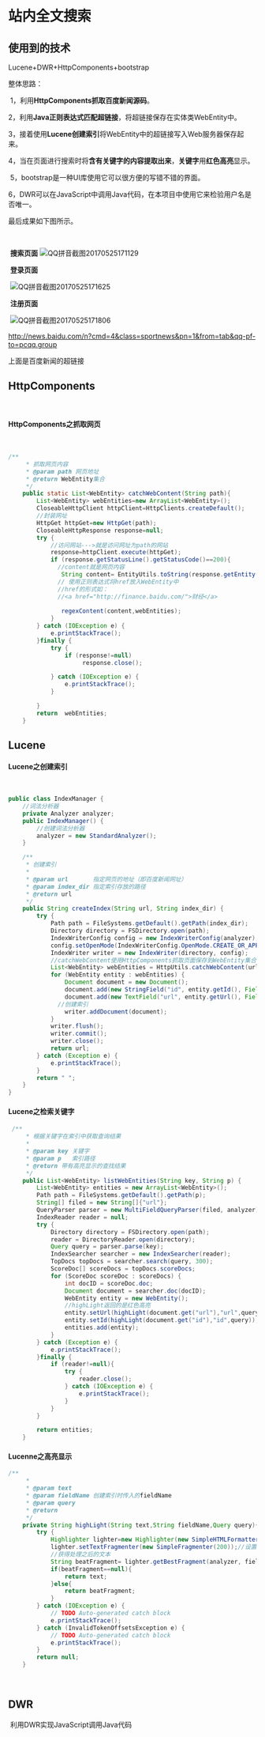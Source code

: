# 站内全文搜索

## 使用到的技术

Lucene+DWR+HttpComponents+bootstrap

整体思路：

​	1，利用**HttpComponents抓取百度新闻源码**。

​	2，利用**Java正则表达式匹配超链接**，将超链接保存在实体类WebEntity中。

​	3，接着使用**Lucene创建索引**将WebEntity中的超链接写入Web服务器保存起来。

​	4，当在页面进行搜索时将**含有关键字的内容提取出来**，**关键字**用**红色高亮**显示。

​	5，bootstrap是一种UI库使用它可以很方便的写错不错的界面。

​	6，DWR可以在JavaScript中调用Java代码，在本项目中使用它来检验用户名是否唯一。

最后成果如下图所示。

​	

​		**搜索页面**	![	QQ拼音截图20170525171129](F:\Typora笔记\图片\QQ拼音截图20170525171129.png)

​		**登录页面**

​		![QQ拼音截图20170525171625](F:\Typora笔记\图片\QQ拼音截图20170525171625.png)

​		**注册页面**

​		![QQ拼音截图20170525171806](F:\Typora笔记\图片\QQ拼音截图20170525171806.png)

http://news.baidu.com/n?cmd=4&class=sportnews&pn=1&from=tab&qq-pf-to=pcqq.group

上面是百度新闻的超链接

## HttpComponents

​	

#### 	HttpComponents之抓取网页

​		

```java
/**
     * 抓取网页内容
     * @param path 网页地址
     * @return WebEntity集合
     */
    public static List<WebEntity> catchWebContent(String path){
        List<WebEntity> webEntities=new ArrayList<WebEntity>();
        CloseableHttpClient httpClient=HttpClients.createDefault();
        //封装网址
        HttpGet httpGet=new HttpGet(path);
        CloseableHttpResponse response=null;
        try {
            //访问网站--->就是访问网址为path的网站
            response=httpClient.execute(httpGet);
            if (response.getStatusLine().getStatusCode()==200){
              //content就是网页内容
               String content= EntityUtils.toString(response.getEntity(),"gb2312");
              // 使用正则表达式将href放入WebEntity中
              //href的形式如：
              //<a href="http://finance.baidu.com/">财经</a>
      				
               regexContent(content,webEntities);
            }
        } catch (IOException e) {
            e.printStackTrace();
        }finally {
            try {
                if (response!=null)
                     response.close();

            } catch (IOException e) {
                e.printStackTrace();
            }

        }
        return  webEntities;
    }
```

## Lucene

####       Lucene之创建索引

​		

```java
public class IndexManager {
  	//词法分析器
    private Analyzer analyzer;
    public IndexManager() {
      	//创建词法分析器
        analyzer = new StandardAnalyzer();
    }

    /**
     * 创建索引
     *
     * @param url       指定网页的地址（即百度新闻网址）
     * @param index_dir 指定索引存放的路径
     * @return url
     */
    public String createIndex(String url, String index_dir) {
        try {
            Path path = FileSystems.getDefault().getPath(index_dir);
            Directory directory = FSDirectory.open(path);
            IndexWriterConfig config = new IndexWriterConfig(analyzer);
            config.setOpenMode(IndexWriterConfig.OpenMode.CREATE_OR_APPEND);
            IndexWriter writer = new IndexWriter(directory, config);
          	//catchWebContent使用HttpComponents抓取页面保存到WebEntity集合
            List<WebEntity> webEntities = HttpUtils.catchWebContent(url);
            for (WebEntity entity : webEntities) {
                Document document = new Document();
                document.add(new StringField("id", entity.getId(), Field.Store.YES));
                document.add(new TextField("url", entity.getUrl(), Field.Store.YES));
              //创建索引
                writer.addDocument(document);
            }
            writer.flush();
            writer.commit();
            writer.close();
            return url;
        } catch (Exception e) {
            e.printStackTrace();
        }
        return " ";
    }
}
```

#### 	Lucene之检索关键字

#### 	

```java
 /**
     * 根据关键字在索引中获取查询结果
     *
     * @param key 关键字
     * @param p   索引路径
     * @return 带有高亮显示的查找结果
     */
    public List<WebEntity> listWebEntities(String key, String p) {
        List<WebEntity> entities = new ArrayList<WebEntity>();
        Path path = FileSystems.getDefault().getPath(p);
        String[] filed = new String[]{"url"};
        QueryParser parser = new MultiFieldQueryParser(filed, analyzer);
        IndexReader reader = null;
        try {
            Directory directory = FSDirectory.open(path);
            reader = DirectoryReader.open(directory);
            Query query = parser.parse(key);
            IndexSearcher searcher = new IndexSearcher(reader);
            TopDocs topDocs = searcher.search(query, 300);
            ScoreDoc[] scoreDocs = topDocs.scoreDocs;
            for (ScoreDoc scoreDoc : scoreDocs) {
                int docID = scoreDoc.doc;
                Document document = searcher.doc(docID);
                WebEntity entity = new WebEntity();
              	//highLight返回的是红色高亮
                entity.setUrl(highLight(document.get("url"),"url",query));
                entity.setId(highLight(document.get("id"),"id",query));
                entities.add(entity);
            }
        } catch (Exception e) {
            e.printStackTrace();
        }finally {
            if (reader!=null){
                try {
                    reader.close();
                } catch (IOException e) {
                    e.printStackTrace();
                }
            }
        }

        return entities;
    }
```

#### 	Lucenne之高亮显示

```java
/**
     * 
     * @param text
     * @param fieldName 创建索引时传入的fieldName
     * @param query
     * @return
     */
    private String highLight(String text,String fieldName,Query query){
        try {
            Highlighter lighter=new Highlighter(new SimpleHTMLFormatter("<font color=\'red\'>", "</font>"), new QueryScorer(query));
            lighter.setTextFragmenter(new SimpleFragmenter(200));//设置经过被高亮处理的文本  字数为两百
            //获得处理之后的文本
            String beatFragment= lighter.getBestFragment(analyzer, fieldName, text);// fieldName 高亮显示的哪个域  text高亮显示出现的文本
            if(beatFragment==null){
                return text;
            }else{
                return beatFragment;
            }
        } catch (IOException e) {
            // TODO Auto-generated catch block
            e.printStackTrace();
        } catch (InvalidTokenOffsetsException e) {
            // TODO Auto-generated catch block
            e.printStackTrace();
        }
        return null;
    }
```

​	

## DWR

​	利用DWR实现JavaScript调用Java代码

